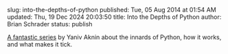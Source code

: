 slug: into-the-depths-of-python
published: Tue, 05 Aug 2014 at 01:54 AM
updated: Thu, 19 Dec 2024 20:03:50 
title: Into the Depths of Python
author: Brian Schrader
status: publish

[A fantastic series][python] by Yaniv Aknin about the innards of Python, how it works, and what makes it tick.

[python]:http://tech.blog.aknin.name/category/my-projects/pythons-innards/

